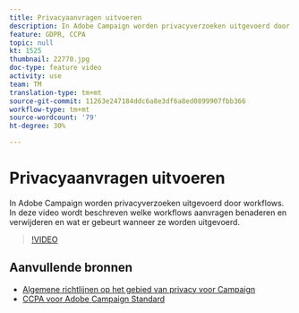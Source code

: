 ```yaml
---
title: Privacyaanvragen uitvoeren
description: In Adobe Campaign worden privacyverzoeken uitgevoerd door workflows. In deze video wordt beschreven welke workflows aanvragen benaderen en verwijderen en wat er gebeurt wanneer ze worden uitgevoerd.
feature: GDPR, CCPA
topic: null
kt: 1525
thumbnail: 22770.jpg
doc-type: feature video
activity: use
team: TM
translation-type: tm+mt
source-git-commit: 11263e247184ddc6a8e3df6a8ed0899907fbb366
workflow-type: tm+mt
source-wordcount: '79'
ht-degree: 30%

---
```



# Privacyaanvragen uitvoeren

In Adobe Campaign worden privacyverzoeken uitgevoerd door workflows. In deze video wordt beschreven welke workflows aanvragen benaderen en verwijderen en wat er gebeurt wanneer ze worden uitgevoerd.

>[!VIDEO](https://video.tv.adobe.com/v/22770?quality=12)

## Aanvullende bronnen

* [Algemene richtlijnen op het gebied van privacy voor Campaign](https://helpx.adobe.com/nl/campaign/kb/campaign-privacy-overview.html)
* [CCPA voor Adobe Campaign Standard](https://helpx.adobe.com/nl/campaign/kb/acs-privacy.html#ccpa)
